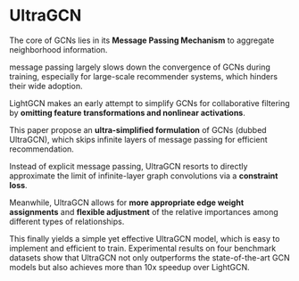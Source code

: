 # UltraGCN
The core of GCNs lies in its **Message Passing Mechanism** to aggregate neighborhood information. 

message passing largely slows down the convergence of GCNs during training, 
especially for large-scale recommender systems, which hinders their wide adoption. 

LightGCN makes an early attempt to simplify GCNs for collaborative filtering by **omitting feature transformations and nonlinear activations**. 

This paper propose an **ultra-simplified formulation** of GCNs (dubbed UltraGCN), which skips infinite layers of message passing for efficient recommendation. 

Instead of explicit message passing, UltraGCN resorts to directly approximate
the limit of infinite-layer graph convolutions via a **constraint loss**. 

Meanwhile, UltraGCN allows for **more appropriate edge weight assignments** and **flexible adjustment** of the relative importances among different types of relationships.

This finally yields a simple yet effective UltraGCN model, which is easy to implement and efficient to train. Experimental results on four benchmark datasets show that UltraGCN not only outperforms the state-of-the-art GCN models but also achieves more than 10x speedup over LightGCN.